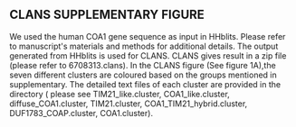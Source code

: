 ## CLANS SUPPLEMENTARY FIGURE
We used the human COA1 gene sequence as input in HHblits. Please refer to manuscript's materials and methods for additional details. The output generated from HHblits is used for CLANS. CLANS gives result in a zip file (please refer to 6708313.clans). In the CLANS figure (See figure 1A),the seven different clusters are coloured based on the groups mentioned in supplementary. The detailed text files of each cluster are provided in the directory ( please see TIM21_like.cluster, COA1_like.cluster, diffuse_COA1.cluster, TIM21.cluster, COA1_TIM21_hybrid.cluster, DUF1783_COAP.cluster, COA1.cluster).
